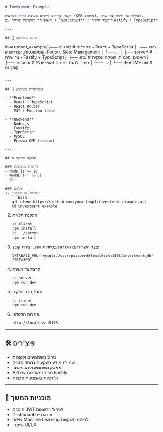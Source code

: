 ```markdown
# Investment Example

דוגמת פרויקט ליישום מערכת ניהול השקעות (CRM מותאם), הכוללת צד לקוח וצד שרת.  
המערכת פותחה עם **React + TypeScript** בצד הלקוח ו־**Fastify + TypeScript** בצד השרת, עם חיבור למסד נתונים רלציוני (**MySQL**).

---

## 📂 מבנה הפרויקט

```

investment\_example/
├── client/        # צד לקוח - React + TypeScript
│   ├── src/       # קומפוננטות, עמודים, Router, State Management
│   └── ...
│
├── server/        # צד שרת - Fastify + TypeScript
│   ├── src/       # ראוטים, סכמות, לוגיקה עסקית
│   ├── prisma/    # חיבור למסד נתונים (אופציונלי)
│   └── ...
│
└── README.md      # קובץ זה

````

---

## 🚀 טכנולוגיות בשימוש

- **Frontend**
  - React + TypeScript
  - React Router
  - MUI / Emotion (עיצוב)

- **Backend**
  - Node.js
  - Fastify
  - TypeScript
  - MySQL
  - Prisma ORM (אופציונלי)

---

## ⚙️ התקנה והרצה

### דרישות מוקדמות
- Node.js >= 18
- MySQL (מותקן ורץ)
- Git

### שלבים
1. שכפול הריפוזיטורי:
   ```bash
   git clone https://github.com/yona-loop1/investment_example.git
   cd investment_example
````

2. התקנת תלויות:

   ```bash
   cd client
   npm install
   cd ../server
   npm install
   ```

3. יצירת קובץ `.env` בצד השרת עם הגדרות בסיסיות:

   ```
   DATABASE_URL="mysql://user:password@localhost:3306/investment_db"
   PORT=3001
   ```

4. הרצת צד השרת:

   ```bash
   cd server
   npm run dev
   ```

5. הרצת צד הלקוח:

   ```bash
   cd client
   npm run dev
   ```

6. פתיחת הדפדפן:

   ```
   http://localhost:5173
   ```

---

## 🛠️ פיצ'רים

* ניהול משתמשים ולקוחות
* שמירת מידע השקעות במסד נתונים
* ממשק משתמש אינטואיטיבי
* API מהיר ומאובטח עם Fastify
* ולידציות באמצעות סכמות

---

## 📌 תוכניות המשך

* הוספת JWT לניהול הרשאות
* Dashboard עם גרפים
* שילוב Machine Learning לניתוח השקעות
* שיפורי UI/UX
